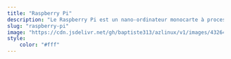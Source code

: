 ```yaml
---
title: "Raspberry Pi"
description: "Le Raspberry Pi est un nano-ordinateur monocarte à processeur ARM de la taille d'une carte de crédit conçu par des professeurs du département informatique de l'université de Cambridge dans le cadre de la fondation Raspberry Pi."
slug: "raspberry-pi"
image: "https://cdn.jsdelivr.net/gh/baptiste313/azlinux/v1/images/4326459/raw.webp"
style:
    color: "#fff"
---
```

